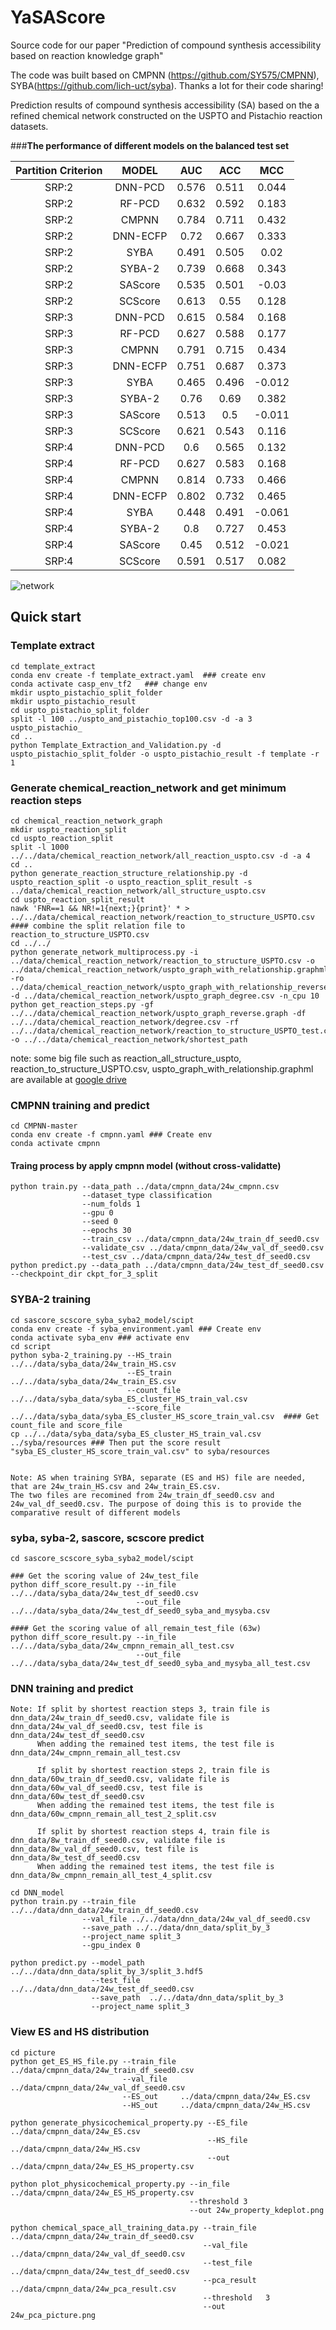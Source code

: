 # YaSAScore
Source code for our  paper "Prediction of compound synthesis accessibility based on reaction knowledge graph"

The code was built based on CMPNN (https://github.com/SY575/CMPNN), SYBA(https://github.com/lich-uct/syba). Thanks a lot for their code sharing!

Prediction results of compound synthesis accessibility (SA) based on the a refined chemical network constructed on the USPTO and Pistachio reaction datasets. 

###**The performance of different models on the balanced test set**

Partition Criterion | MODEL |  AUC  |  ACC  | MCC
:---: | :---: |:-----:|:-----:| :---:
SRP:2 | DNN-PCD | 0.576 | 0.511 | 0.044
SRP:2 | RF-PCD | 0.632 | 0.592 | 0.183
SRP:2 | CMPNN | 0.784 | 0.711 | 0.432
SRP:2 | DNN-ECFP | 0.72  | 0.667 | 0.333
SRP:2 | SYBA | 0.491 | 0.505 | 0.02
SRP:2 | SYBA-2 | 0.739 | 0.668 | 0.343
SRP:2 | SAScore | 0.535 | 0.501 | -0.03
SRP:2 | SCScore | 0.613 | 0.55  | 0.128
SRP:3 | DNN-PCD | 0.615 | 0.584 | 0.168
SRP:3 | RF-PCD | 0.627 | 0.588 | 0.177
SRP:3 | CMPNN | 0.791 | 0.715 | 0.434
SRP:3 | DNN-ECFP | 0.751 | 0.687 | 0.373
SRP:3 | SYBA | 0.465 | 0.496 | -0.012
SRP:3 | SYBA-2 | 0.76  | 0.69  | 0.382
SRP:3 | SAScore | 0.513 |  0.5  | -0.011
SRP:3 | SCScore | 0.621 | 0.543 | 0.116
SRP:4 | DNN-PCD |  0.6  | 0.565 | 0.132
SRP:4 | RF-PCD | 0.627 | 0.583 | 0.168
SRP:4 | CMPNN | 0.814 | 0.733 | 0.466
SRP:4 | DNN-ECFP | 0.802 | 0.732 | 0.465
SRP:4 | SYBA | 0.448 | 0.491 | -0.061
SRP:4 | SYBA-2 |  0.8  | 0.727 | 0.453
SRP:4 | SAScore | 0.45  | 0.512 | -0.021
SRP:4 | SCScore | 0.591 | 0.517 | 0.082


![network](https://github.com/jidushanbojue/YaSAScore/blob/master/picture/2070779_3_sample_graphml_ps.png "network")

## Quick start

### Template extract
    cd template_extract
    conda env create -f template_extract.yaml  ### create env
    conda activate casp_env_tf2   ### change env
    mkdir uspto_pistachio_split_folder
    mkdir uspto_pistachio_result
    cd uspto_pistachio_split_folder
    split -l 100 ../uspto_and_pistachio_top100.csv -d -a 3 uspto_pistachio_
    cd ..
    python Template_Extraction_and_Validation.py -d uspto_pistachio_split_folder -o uspto_pistachio_result -f template -r 1


### Generate chemical_reaction_network and get minimum reaction steps
    cd chemical_reaction_network_graph
    mkdir uspto_reaction_split
    cd uspto_reaction_split
    split -l 1000 ../../data/chemical_reaction_network/all_reaction_uspto.csv -d -a 4
    cd ..
    python generate_reaction_structure_relationship.py -d uspto_reaction_split -o uspto_reaction_split_result -s ../data/chemical_reaction_network/all_structure_uspto.csv
    cd uspto_reaction_split_result
    nawk 'FNR==1 && NR!=1{next;}{print}' * > ../../data/chemical_reaction_network/reaction_to_structure_USPTO.csv #### combine the split relation file to reaction_to_structure_USPTO.csv
    cd ../../
    python generate_network_multiprocess.py -i ../data/chemical_reaction_network/reaction_to_structure_USPTO.csv -o ../data/chemical_reaction_network/uspto_graph_with_relationship.graphml -ro ../data/chemical_reaction_network/uspto_graph_with_relationship_reverse.graphml -d ../data/chemical_reaction_network/uspto_graph_degree.csv -n_cpu 10
    python get_reaction_steps.py -gf ../../data/chemical_reaction_network/uspto_graph_reverse.graph -df ../../data/chemical_reaction_network/degree.csv -rf ../../data/chemical_reaction_network/reaction_to_structure_USPTO_test.csv -o ../../data/chemical_reaction_network/shortest_path
    
note: some big file such as reaction_all_structure_uspto, reaction_to_structure_USPTO.csv, uspto_graph_with_relationship.graphml are available at [google drive](https://drive.google.com/drive/folders/18zyTaHIgmmG0C2dnm8BDISYOPNW1Jhi0)

### CMPNN training and predict
    cd CMPNN-master
    conda env create -f cmpnn.yaml ### Create env
    conda activate cmpnn
#### Traing process by apply cmpnn model (without cross-validatte)    
    python train.py --data_path ../data/cmpnn_data/24w_cmpnn.csv 
                    --dataset_type classification 
                    --num_folds 1 
                    --gpu 0 
                    --seed 0 
                    --epochs 30 
                    --train_csv ../data/cmpnn_data/24w_train_df_seed0.csv 
                    --validate_csv ../data/cmpnn_data/24w_val_df_seed0.csv 
                    --test_csv ../data/cmpnn_data/24w_test_df_seed0.csv
    python predict.py --data_path ../data/cmpnn_data/24w_test_df_seed0.csv --checkpoint_dir ckpt_for_3_split

### SYBA-2 training
    cd sascore_scscore_syba_syba2_model/scipt
    conda env create -f syba_environment.yaml ### Create env
    conda activate syba_env ### activate env
    cd script
    python syba-2_training.py --HS_train ../../data/syba_data/24w_train_HS.csv
                              --ES_train ../../data/syba_data/24w_train_ES.csv 
                              --count_file ../../data/syba_data/syba_ES_cluster_HS_train_val.csv 
                              --score_file ../../data/syba_data/syba_ES_cluster_HS_score_train_val.csv  #### Get count_file and score_file
    cp ../../data/syba_data/syba_ES_cluster_HS_train_val.csv ../syba/resources ### Then put the score result "syba_ES_cluster_HS_score_train_val.csv" to syba/resources

    
    Note: AS when training SYBA, separate (ES and HS) file are needed, that are 24w_train_HS.csv and 24w_train_ES.csv. 
    The two files are recomined from 24w_train_df_seed0.csv and 24w_val_df_seed0.csv. The purpose of doing this is to provide the comparative result of different models
    

### syba, syba-2, sascore, scscore predict
    cd sascore_scscore_syba_syba2_model/scipt
    
    ### Get the scoring value of 24w_test_file
    python diff_score_result.py --in_file ../../data/syba_data/24w_test_df_seed0.csv
                                --out_file ../../data/syba_data/24w_test_df_seed0_syba_and_mysyba.csv
    
    #### Get the scoring value of all_remain_test_file (63w)
    python diff_score_result.py --in_file ../../data/syba_data/24w_cmpnn_remain_all_test.csv
                                --out_file ../../data/syba_data/24w_test_df_seed0_syba_and_mysyba_all_test.csv
    
   
    
### DNN training and predict
    Note: If split by shortest reaction steps 3, train file is dnn_data/24w_train_df_seed0.csv, validate file is dnn_data/24w_val_df_seed0.csv, test file is dnn_data/24w_test_df_seed0.csv
          When adding the remained test items, the test file is dnn_data/24w_cmpnn_remain_all_test.csv
    
          If split by shortest reaction steps 2, train file is dnn_data/60w_train_df_seed0.csv, validate file is dnn_data/60w_val_df_seed0.csv, test file is dnn_data/60w_test_df_seed0.csv
          When adding the remained test items, the test file is dnn_data/60w_cmpnn_remain_all_test_2_split.csv

          If split by shortest reaction steps 4, train file is dnn_data/8w_train_df_seed0.csv, validate file is dnn_data/8w_val_df_seed0.csv, test file is dnn_data/8w_test_df_seed0.csv
          When adding the remained test items, the test file is dnn_data/8w_cmpnn_remain_all_test_4_split.csv
    
    cd DNN_model
    python train.py --train_file ../../data/dnn_data/24w_train_df_seed0.csv
                    --val_file ../../data/dnn_data/24w_val_df_seed0.csv
                    --save_path ../../data/dnn_data/split_by_3
                    --project_name split_3
                    --gpu_index 0
    
    python predict.py --model_path ../../data/dnn_data/split_by_3/split_3.hdf5
                      --test_file  ../../data/dnn_data/24w_test_df_seed0.csv
                      --save_path  ../../data/dnn_data/split_by_3
                      --project_name split_3

### View ES and HS distribution 
    cd picture
    python get_ES_HS_file.py --train_file ../data/cmpnn_data/24w_train_df_seed0.csv
                             --val_file   ../data/cmpnn_data/24w_val_df_seed0.csv
                             --ES_out     ../data/cmpnn_data/24w_ES.csv
                             --HS_out     ../data/cmpnn_data/24w_HS.csv
    
    python generate_physicochemical_property.py --ES_file ../data/cmpnn_data/24w_ES.csv
                                                --HS_file ../data/cmpnn_data/24w_HS.csv
                                                --out     ../data/cmpnn_data/24w_ES_HS_property.csv
    
    python plot_physicochemical_property.py --in_file ../data/cmpnn_data/24w_ES_HS_property.csv
                                            --threshold 3
                                            --out 24w_property_kdeplot.png

    python chemical_space_all_training_data.py --train_file ../data/cmpnn_data/24w_train_df_seed0.csv
                                               --val_file   ../data/cmpnn_data/24w_val_df_seed0.csv
                                               --test_file  ../data/cmpnn_data/24w_test_df_seed0.csv
                                               --pca_result  ../data/cmpnn_data/24w_pca_result.csv
                                               --threshold   3
                                               --out         24w_pca_picture.png
    
    
          



   